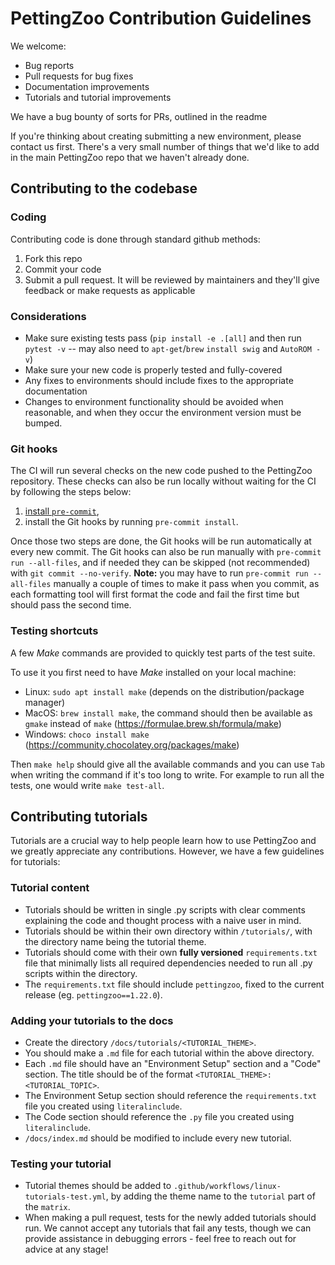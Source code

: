 # PettingZoo Contribution Guidelines

We welcome:

- Bug reports
- Pull requests for bug fixes
- Documentation improvements
- Tutorials and tutorial improvements

We have a bug bounty of sorts for PRs, outlined in the readme

If you're thinking about creating submitting a new environment, please contact us first. There's a very small number of things that we'd like to add in the main PettingZoo repo that we haven't already done.

## Contributing to the codebase

### Coding

Contributing code is done through standard github methods:

1. Fork this repo
3. Commit your code
4. Submit a pull request. It will be reviewed by maintainers and they'll give feedback or make requests as applicable

### Considerations
- Make sure existing tests pass (`pip install -e .[all]` and then run `pytest -v` -- may also need to `apt-get`/`brew` `install swig` and `AutoROM -v`)
- Make sure your new code is properly tested and fully-covered
- Any fixes to environments should include fixes to the appropriate documentation
- Changes to environment functionality should be avoided when reasonable, and when they occur the environment version must be bumped.

### Git hooks
The CI will run several checks on the new code pushed to the PettingZoo repository. These checks can also be run locally without waiting for the CI by following the steps below:
1. [install `pre-commit`](https://pre-commit.com/#install),
2. install the Git hooks by running `pre-commit install`.

Once those two steps are done, the Git hooks will be run automatically at every new commit. The Git hooks can also be run manually with `pre-commit run --all-files`, and if needed they can be skipped (not recommended) with `git commit --no-verify`. **Note:** you may have to run `pre-commit run --all-files` manually a couple of times to make it pass when you commit, as each formatting tool will first format the code and fail the first time but should pass the second time.

### Testing shortcuts
A few _Make_ commands are provided to quickly test parts of the test suite.

To use it you first need to have _Make_ installed on your local machine:
- Linux: `sudo apt install make` (depends on the distribution/package manager)
- MacOS: `brew install make`, the command should then be available as `gmake` instead of `make` (https://formulae.brew.sh/formula/make)
- Windows: `choco install make` (https://community.chocolatey.org/packages/make)

Then `make help` should give all the available commands and you can use `Tab` when writing the command if it's too long to write. For example to run all the tests, one would write `make test-all`.

## Contributing tutorials
Tutorials are a crucial way to help people learn how to use PettingZoo and we greatly appreciate any contributions. However, we have a few guidelines for tutorials:

### Tutorial content
- Tutorials should be written in single .py scripts with clear comments explaining the code and thought process with a naive user in mind.
- Tutorials should be within their own directory within `/tutorials/`, with the directory name being the tutorial theme.
- Tutorials should come with their own **fully versioned** `requirements.txt` file that minimally lists all required dependencies needed to run all .py scripts within the directory.
- The `requirements.txt` file should include `pettingzoo`, fixed to the current release (eg. `pettingzoo==1.22.0`).

### Adding your tutorials to the docs
- Create the directory `/docs/tutorials/<TUTORIAL_THEME>`.
- You should make a `.md` file for each tutorial within the above directory.
- Each `.md` file should have an "Environment Setup" section and a "Code" section. The title should be of the format `<TUTORIAL_THEME>: <TUTORIAL_TOPIC>`.
- The Environment Setup section should reference the `requirements.txt` file you created using `literalinclude`.
- The Code section should reference the `.py` file you created using `literalinclude`. 
- `/docs/index.md` should be modified to include every new tutorial.

### Testing your tutorial
- Tutorial themes should be added to `.github/workflows/linux-tutorials-test.yml`, by adding the theme name to the `tutorial` part of the `matrix`.
- When making a pull request, tests for the newly added tutorials should run. We cannot accept any tutorials that fail any tests, though we can provide assistance in debugging errors - feel free to reach out for advice at any stage!